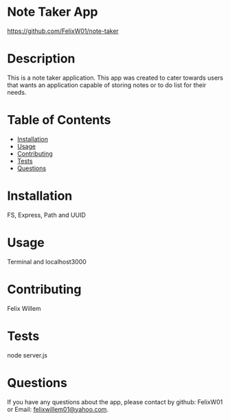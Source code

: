  # Note Taker App
  https://github.com/FelixW01/note-taker
  # Description
  This is a note taker application. This app was created to cater towards users that wants an application capable of storing notes or to do list for their needs.
  # Table of Contents
  * [Installation](#installation)
  * [Usage](#usage)
  * [Contributing](#contributing)
  * [Tests](#tests)
  * [Questions](#questions)
  # Installation
  FS, Express, Path and UUID
  # Usage
  Terminal and localhost3000
  # Contributing
  Felix Willem
  # Tests
  node server.js
  # Questions
  If you have any questions about the app, please contact by github: FelixW01 or Email: felixwillem01@yahoo.com. 
